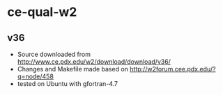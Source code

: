 ce-qual-w2
==========


## v36

- Source downloaded from http://www.ce.pdx.edu/w2/download/download/v36/
- Changes and Makefile made based on http://w2forum.cee.pdx.edu/?q=node/458
- tested on Ubuntu with gfortran-4.7
